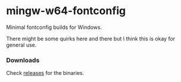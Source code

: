 # mingw-w64-fontconfig

Minimal fontconfig builds for Windows.

There might be some quirks here and there but I think this is okay for general use.

### Downloads
Check [releases](https://github.com/takase1121/mingw-w64-fontconfig/releases) for the binaries.
